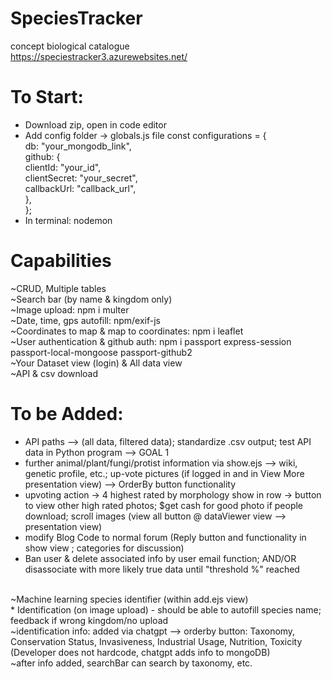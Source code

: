 # SpeciesTracker
concept biological catalogue <br>
https://speciestracker3.azurewebsites.net/

# To Start: <br>
* Download zip, open in code editor
* Add config folder -> globals.js file
const configurations = {  <br>
  db: "your_mongodb_link",  <br>
  github: { <br>
    clientId: "your_id", <br>
    clientSecret: "your_secret", <br>
    callbackUrl: "callback_url", <br>
  }, <br>
}; <br>
* In terminal: nodemon

# Capabilities <br>
~CRUD, Multiple tables <br>
~Search bar (by name & kingdom only) <br>
~Image upload: npm i multer <br>
~Date, time, gps autofill: npm/exif-js <br>
~Coordinates to map & map to coordinates: npm i leaflet <br>
~User authentication & github auth: npm i passport express-session passport-local-mongoose passport-github2 <br>
~Your Dataset view (login) & All data view <br>
~API & csv download <br>

# To be Added: <br>
* API paths --> (all data, filtered data); standardize .csv output; test API data in Python program -->  GOAL 1
* further animal/plant/fungi/protist information via show.ejs --> wiki, genetic profile, etc.; up-vote pictures (if logged in and in View More presentation view) -->  OrderBy button functionality
* upvoting action -> 4 highest rated by morphology show in row -> button to view other high rated photos; $get cash for good photo if people download;  scroll images (view all button @ dataViewer view --> presentation view)
* modify Blog Code to normal forum (Reply button and functionality in show view ; categories for discussion)
* Ban user & delete associated info by user email function; AND/OR disassociate with more likely true data until "threshold %" reached
<br>
~Machine learning species identifier (within add.ejs view) <br>
* Identification (on image upload) - should be able to autofill species name; feedback if wrong kingdom/no upload <br>
~identification info: added via chatgpt --> orderby button: Taxonomy, Conservation Status, Invasiveness, Industrial Usage, Nutrition, Toxicity (Developer does not hardcode, chatgpt adds info to mongoDB) <br>
~after info added, searchBar can search by taxonomy, etc.


